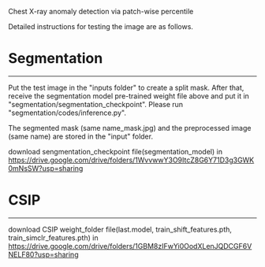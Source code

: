 
Chest X-ray anomaly detection via patch-wise percentile



Detailed instructions for testing the image are as follows.



# Segmentation
------
Put the test image in the "inputs folder" to create a split mask. After that, receive the segmentation model pre-trained weight file above and put it in "segmentation/segmentation_checkpoint". Please run "segmentation/codes/inference.py".

The segmented mask (same name_mask.jpg) and the preprocessed image (same name) are stored in the "input" folder.

download sengmentation_checkpoint file(segmentation_model) in https://drive.google.com/drive/folders/1WvvwwY3O9ItcZ8G6Y71D3g3GWK0mNsSW?usp=sharing


# CSIP
------

download CSIP weight_folder file(last.model, train_shift_features.pth, train_simclr_features.pth) in https://drive.google.com/drive/folders/1GBM8zIFwYi0OodXLenJQDCGF6VNELF80?usp=sharing
